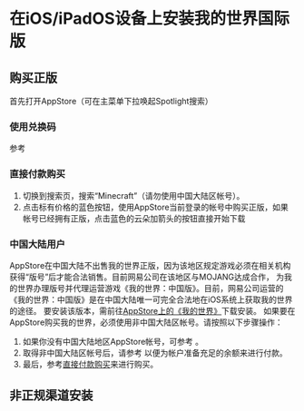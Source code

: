 # 在iOS/iPadOS设备上安装我的世界国际版
## 购买正版
首先打开AppStore（可在主菜单下拉唤起Spotlight搜索）
### 使用兑换码
参考  
### 直接付款购买
1. 切换到搜索页，搜索“Minecraft”（请勿使用中国大陆区帐号）。
2. 点击标有价格的蓝色按钮，使用AppStore当前登录的帐号中购买正版，如果帐号已经拥有正版，点击蓝色的云朵加箭头的按钮直接开始下载
### 中国大陆用户
AppStore在中国大陆不出售我的世界正版，因为该地区规定游戏必须在相关机构获得“版号”后才能合法销售。目前网易公司在该地区与MOJANG达成合作，
为我的世界办理版号并代理运营游戏《我的世界：中国版》。目前，网易公司运营的《我的世界：中国版》是在中国大陆唯一可完全合法地在iOS系统上获取我的世界的途径。
要安装该版本，需前往[AppStore上的《我的世界》]((https://apps.apple.com/cn/app/我的世界-感恩季/id1243986797))下载安装。
如果要在AppStore购买我的世界，必须使用非中国大陆区帐号。请按照以下步骤操作：
1. 如果你没有中国大陆地区AppStore帐号，可参考  。
2. 取得非中国大陆区帐号后，请参考  以便为帐户准备充足的余额来进行付款。
3. 最后，参考[直接付款购买](bedrock/iOS/直接付款购买)来进行购买。
## 非正规渠道安装
